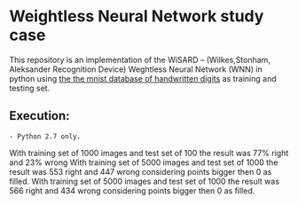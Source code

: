 # Weightless Neural Network study case
This repository is an implementation of the WiSARD – (Wilkes,Stonham, Aleksander Recognition Device) Weghtless Neural Network (WNN) in python using  [the the mnist database of handwritten digits][mninst] as training and testing set.

[mninst]: <http://yann.lecun.com/exdb/mnist/>

## Execution:
    - Python 2.7 only.

With training set of 1000 images and test set of  100 the result was 77% right and 23% wrong
With training set of 5000 images and test set of  1000 the result was 553 right and 447 wrong considering points bigger then 0 as filled.
With training set of 5000 images and test set of  1000 the result was 566 right and 434 wrong considering points bigger then 0 as filled.